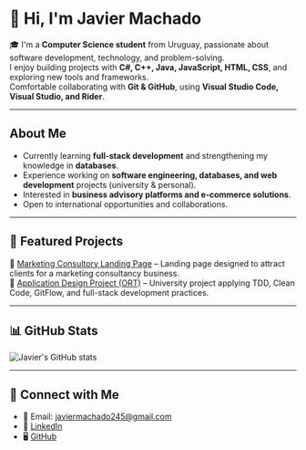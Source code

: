 # 👋 Hi, I'm Javier Machado

🎓 I'm a **Computer Science student** from Uruguay, passionate about software development, technology, and problem-solving.  
   I enjoy building projects with **C#, C++, Java, JavaScript, HTML, CSS**, and exploring new tools and frameworks.  
   Comfortable collaborating with **Git & GitHub**, using **Visual Studio Code, Visual Studio, and Rider**.  

---

##  About Me
-  Currently learning **full-stack development** and strengthening my knowledge in **databases**.  
-  Experience working on **software engineering, databases, and web development** projects (university & personal).  
-  Interested in **business advisory platforms and e-commerce solutions**.  
-  Open to international opportunities and collaborations.  

---

## 📂 Featured Projects
🔹 [Marketing Consultory Landing Page](https://github.com/JavierMachadoo/marketing-landing-Alquimia) – Landing page designed to attract clients for a marketing consultancy business.  
🔹 [Application Design Project (ORT)](https://github.com/JavierMachadoo/app-design-ort) – University project applying TDD, Clean Code, GitFlow, and full-stack development practices.  

---

## 📊 GitHub Stats
![Javier's GitHub stats](https://github-readme-stats.vercel.app/api?username=javiermachadoo&show_icons=true&theme=tokyonight)  

---

## 🤝 Connect with Me
- 📧 Email: javiermachado245@gmail.com  
- 💼 [LinkedIn](https://www.linkedin.com/in/javiermachadoo)  
- 🖥️ [GitHub](https://github.com/JavierMachadoo)  

